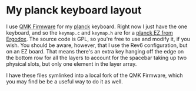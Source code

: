 # My planck keyboard layout

I use [QMK Firmware](https://github.com/qmk/qmk_firmware) for my
[planck](https://olkb.com/collections/planck) keyboard. Right now I just
have the one keyboard, and so the `keymap.c` and `keymap.h` are for
a [planck EZ from Ergodox](https://ergodox-ez.com/pages/planck). The
source code is GPL, so you're free to use and modify it, if you wish. You
should be aware, however, that I use the Rev6 configuration, but on an EZ
board. That means there's an extra key hanging off the edge on the bottom
row for all the layers to account for the spacebar taking up two physical
slots, but only one element in the layer array.

I have these files symlinked into a local fork of the QMK Firmware, which
you may find be be a useful way to do it as well.
